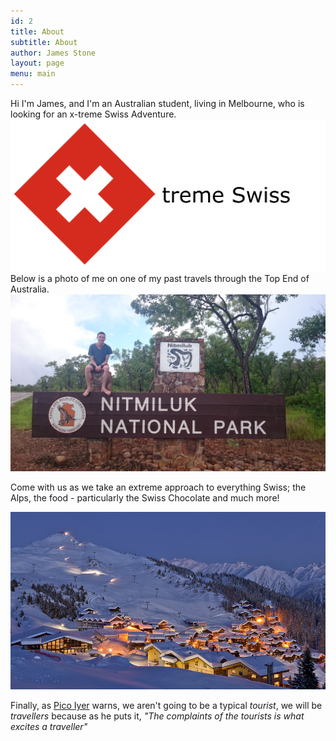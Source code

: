 ```yaml
---
id: 2
title: About
subtitle: About
author: James Stone
layout: page
menu: main
---
```


Hi I'm James, and I'm an Australian student, living in Melbourne, who is looking for an x-treme Swiss Adventure.
![X-treme Swiss](/img/xtremeswiss.png)
Below is a photo of me on one of my past travels through the Top End of Australia.
![James at Nitmiluk National Park](/img/NitmilukNationalPark.jpg)

Come with us as we take an extreme approach to everything Swiss; the Alps, the food - particularly the Swiss Chocolate and much more!

![Verbier ski resort](/img/skifield.png)

Finally, as [Pico Iyer](http://picoiyerjourneys.com/index.php/2000/03/why-we-travel/) warns, we aren't going to be a typical *tourist*, we will be *travellers* because as he puts it, *"The complaints of the tourists is what excites a traveller"*